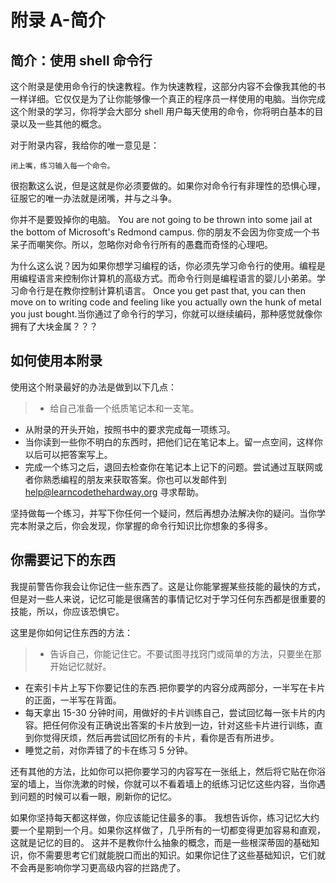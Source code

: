 # 附录 A-简介

## 简介：使用 shell 命令行

这个附录是使用命令行的快速教程。作为快速教程，这部分内容不会像我其他的书一样详细。它仅仅是为了让你能够像一个真正的程序员一样使用的电脑。当你完成这个附录的学习，你将学会大部分 shell 用户每天使用的命令，你将明白基本的目录以及一些其他的概念。

对于附录内容，我给你的唯一意见是：

```
闭上嘴，练习输入每一个命令。
```

很抱歉这么说，但是这就是你必须要做的。如果你对命令行有非理性的恐惧心理， 征服它的唯一办法就是闭嘴，并与之斗争。

你并不是要毁掉你的电脑。 You are not going to be thrown into some jail at the bottom of Microsoft's Redmond campus. 你的朋友不会因为你变成一个书呆子而嘲笑你。所以，忽略你对命令行所有的愚蠢而奇怪的心理吧。

为什么这么说？因为如果你想学习编程的话，你必须先学习命令行的使用。编程是用编程语言来控制你计算机的高级方式。而命令行则是编程语言的婴儿小弟弟。学习命令行是在教你控制计算机语言。 Once you get past that, you can then move on to writing code and feeling like you actually own the hunk of metal you just bought.当你通过了命令行的学习，你就可以继续编码，那种感觉就像你拥有了大块金属？？？

## 如何使用本附录

使用这个附录最好的办法是做到以下几点：

> - 给自己准备一个纸质笔记本和一支笔。
- 从附录的开头开始，按照书中的要求完成每一项练习。
- 当你读到一些你不明白的东西时，把他们记在笔记本上。留一点空间，这样你以后可以把答案写上。
- 完成一个练习之后，退回去检查你在笔记本上记下的问题。尝试通过互联网或者你熟悉编程的朋友来获取答案。你也可以发邮件到 help@learncodethehardway.org 寻求帮助。

坚持做每一个练习，并写下你任何一个疑问，然后再想办法解决你的疑问。当你学完本附录之后，你会发现，你掌握的命令行知识比你想象的多得多。

## 你需要记下的东西

我提前警告你我会让你记住一些东西了。这是让你能掌握某些技能的最快的方式，但是对一些人来说，记忆可能是很痛苦的事情记忆对于学习任何东西都是很重要的技能，所以，你应该恐惧它。

这里是你如何记住东西的方法：

> - 告诉自己，你能记住它。不要试图寻找窍门或简单的方法，只要坐在那开始记忆就好。
- 在索引卡片上写下你要记住的东西.把你要学的内容分成两部分，一半写在卡片的正面，一半写在背面。
- 每天拿出 15-30 分钟时间，用做好的卡片训练自己，尝试回忆每一张卡片的内容。把任何你没有正确说出答案的卡片放到一边，针对这些卡片进行训练，直到你觉得厌烦，然后再尝试回忆所有的卡片，看你是否有所进步。
- 睡觉之前，对你弄错了的卡在练习 5 分钟。

还有其他的方法，比如你可以把你要学习的内容写在一张纸上，然后将它贴在你浴室的墙上，当你洗漱的时候，你就可以不看着墙上的纸练习记忆这些内容，当你遇到问题的时候可以看一眼，刷新你的记忆。

如果你坚持每天都这样做，你应该能记住最多的事。 我想告诉你，练习记忆大约要一个星期到一个月。如果你这样做了，几乎所有的一切都变得更加容易和直观，这就是记忆的目的。 这并不是教你什么抽象的概念，而是一些根深蒂固的基础知识，你不需要思考它们就能脱口而出的知识。如果你记住了这些基础知识，它们就不会再是影响你学习更高级内容的拦路虎了。